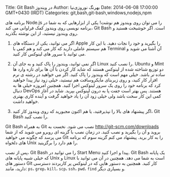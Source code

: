 Title: Git Bash در ویندوز
Author: بهرنگ نوروزی‌نیا
Date: 2014-06-08 17:00:00 GMT+0430 (IRDT)
Categories: git,bash,git-bash,windows,nodejs,npm

برنامه های Node.js را می توان روی ویندوز هم نوشت! یکی از ابزارهایی که به شما در برنامه نویسی روی ویندوز کمک فراوانی می کند، Git Bash است. اگر خوشبخت هستید و روی ویندوز نیستید، از این نوشته بگذرید.

1. اگر می توانید، یکی از دستگاه های Apple را بگیرید و خود را نجات دهید. با این کار هم سیستم عاملی دارید که کار می کند و هم کمی با Terminal آن آشنا می شوید و می توانید با سرور های لینوکس کار کنید.

1. اگر نمی توانید، ویندوز را پاک کنید و به جای آن Linux را نصب کنید. Ubuntu و Mint دو توزیع شناخته شده از لینوکس هستند که شاید کار کردن با آن ها برای تازه وارد ها ساده تر باشد. خیلی مهم است که ویندوز را پاک کنید. اگر می خواهید در رشته ی نرم افزار کار کنید، و روی زیربنای مایکروسافت هم نیستید، خیلی زود نیاز پیدا خواهید کرد که برنامه خود را روی یک سرور لینوکس اجرا کنید. همچنین امروزه خیلی ها به دنبال DevOps هستند. پس بهتر است جفت پا به درون لینوکس بپرید. شاید در آغاز کمی این کار سخت باشد ولی خیلی زود آن را یاد خواهید گرفت و آینده کاری بهتری خواهید داشت.

1. اگر پیشنهاد های بالا را نپذیرفتید، یا هم اکنون مجبورید که روی ویندوز کار کنید، Git Bash را نصب کنید.

Git Bash به همراه Git نصب می شود. نخست به http://git-scm.com/downloads بروید و آن را بگیرید و نصب کنید. در زمان نصب با گزینه ای روبرو می شوید که از شما می پرسد که چگونه می خواهید Git را به کار برید. پیشنهاد می کنم گزینه سوم که برنامه های دلخواه Unix را هم دارد را برگزینید.

پس از نصب، Git Bash را می توانید در Start Menu پیدا و اجرا کنید. Git Bash یک پایانه که خیلی شبیه پایانه های Unix و Linux است به شما می دهد. همچنین در آن می توانید با دستور های Git کار کنید. همچنین به دستور هایی که در لینوکس پر کاربردند دسترسی دارید، مانند: `ps`، `grep`، `kill`، `scp`، ‍`ssh`، `pwd`، `find` و بسیاری دیگر.
